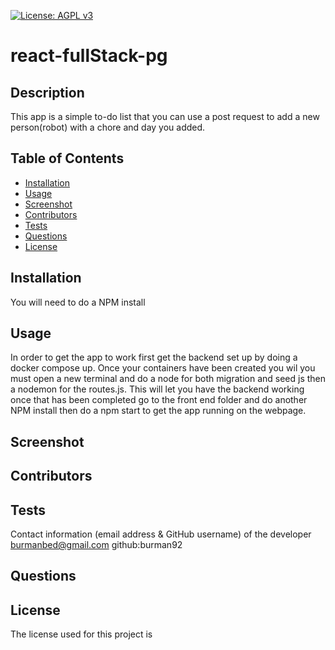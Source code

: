 

[![License: AGPL v3](https://img.shields.io/badge/License-AGPL_v3-blue.svg)](https://www.gnu.org/licenses/agpl-3.0)


# react-fullStack-pg

## Description
This app is a simple to-do list that you can use a post request to add a new person(robot) with a chore and day you added.

## Table of Contents
* [Installation](#installation)
* [Usage](#usage)
* [Screenshot](#screenshot)
* [Contributors](#contributors)
* [Tests](#tests)
* [Questions](#questions)
* [License](#license) 

## Installation
You will need to do a NPM install

## Usage
In order to get the app to work first get the backend set up by doing a docker compose up. Once your containers have been created you wil you must open a new terminal and do a node for both migration and seed js then a nodemon for the routes.js. This will let you have the backend working once that has been completed go to the front end folder and do another NPM install then do a npm start to get the app running on the webpage.

## Screenshot


## Contributors


## Tests


Contact information (email address & GitHub username) of the developer
burmanbed@gmail.com github:burman92
## Questions

## License

The license used for this project is 

